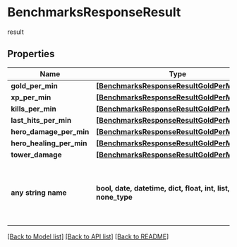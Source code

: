 # BenchmarksResponseResult

result

## Properties
Name | Type | Description | Notes
------------ | ------------- | ------------- | -------------
**gold_per_min** | [**[BenchmarksResponseResultGoldPerMinInner]**](BenchmarksResponseResultGoldPerMinInner.md) |  | [optional] 
**xp_per_min** | [**[BenchmarksResponseResultGoldPerMinInner]**](BenchmarksResponseResultGoldPerMinInner.md) |  | [optional] 
**kills_per_min** | [**[BenchmarksResponseResultGoldPerMinInner]**](BenchmarksResponseResultGoldPerMinInner.md) |  | [optional] 
**last_hits_per_min** | [**[BenchmarksResponseResultGoldPerMinInner]**](BenchmarksResponseResultGoldPerMinInner.md) |  | [optional] 
**hero_damage_per_min** | [**[BenchmarksResponseResultGoldPerMinInner]**](BenchmarksResponseResultGoldPerMinInner.md) |  | [optional] 
**hero_healing_per_min** | [**[BenchmarksResponseResultGoldPerMinInner]**](BenchmarksResponseResultGoldPerMinInner.md) |  | [optional] 
**tower_damage** | [**[BenchmarksResponseResultGoldPerMinInner]**](BenchmarksResponseResultGoldPerMinInner.md) |  | [optional] 
**any string name** | **bool, date, datetime, dict, float, int, list, str, none_type** | any string name can be used but the value must be the correct type | [optional]

[[Back to Model list]](../README.md#documentation-for-models) [[Back to API list]](../README.md#documentation-for-api-endpoints) [[Back to README]](../README.md)


